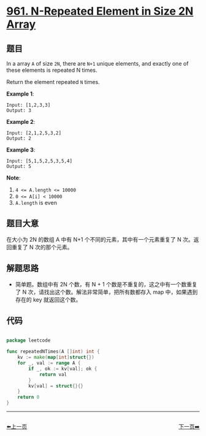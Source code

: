 # [961. N-Repeated Element in Size 2N Array](https://leetcode.com/problems/n-repeated-element-in-size-2n-array/)


## 题目

In a array `A` of size `2N`, there are `N+1` unique elements, and exactly one of these elements is repeated N times.

Return the element repeated `N` times.

**Example 1**:

    Input: [1,2,3,3]
    Output: 3

**Example 2**:

    Input: [2,1,2,5,3,2]
    Output: 2

**Example 3**:

    Input: [5,1,5,2,5,3,5,4]
    Output: 5

**Note**:

1. `4 <= A.length <= 10000`
2. `0 <= A[i] < 10000`
3. `A.length` is even


## 题目大意

在大小为 2N 的数组 A 中有 N+1 个不同的元素，其中有一个元素重复了 N 次。返回重复了 N 次的那个元素。


## 解题思路


- 简单题。数组中有 2N 个数，有 N + 1 个数是不重复的，这之中有一个数重复了 N 次，请找出这个数。解法非常简单，把所有数都存入 map 中，如果遇到存在的 key 就返回这个数。


## 代码

```go

package leetcode

func repeatedNTimes(A []int) int {
	kv := make(map[int]struct{})
	for _, val := range A {
		if _, ok := kv[val]; ok {
			return val
		}
		kv[val] = struct{}{}
	}
	return 0
}

```
----------------------------------------------
<div style="display: flex;justify-content: space-between;align-items: center;">
<p><a href="https://books.halfrost.com/leetcode/ChapterFour/0959.Regions-Cut-By-Slashes/">⬅️上一页</a></p>
<p><a href="https://books.halfrost.com/leetcode/ChapterFour/0968.Binary-Tree-Cameras/">下一页➡️</a></p>
</div>

